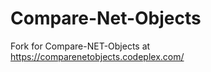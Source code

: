 Compare-Net-Objects
===================

Fork for Compare-NET-Objects at https://comparenetobjects.codeplex.com/

